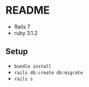 # README
- Rails 7
- ruby 3.1.2

## Setup
- `bundle install`
- `rails db:create db:migrate`
- `rails s`